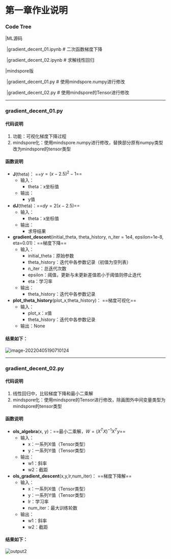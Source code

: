 # 第一章作业说明


### Code Tree

|ML源码

​		|gradient_decent_01.ipynb # 二次函数梯度下降

​		|gradient_decent_02.ipynb # 求解线性回归

|mindspore版

​		|gradient_decent_01.py # 使用mindspore.numpy进行修改

​		|gradient_decent_02.py # 使用mindspore的Tensor进行修改

------

### gradient_decent_01.py

#### 代码说明

1. 功能：可视化梯度下降过程
2. mindspore化：使用mindspore.numpy进行修改，替换部分原有numpy类型改为mindspore的tensor类型

#### 函数说明

- **J**(theta)： ==$y=(x-2.5)^2-1$==
  - 输入：
    - theta：x坐标值
  - 输出：
    - y值
- **dJ**(theta)：==$dy=2(x-2.5)$==
  - 输入：
    - theta：x坐标值
  - 输出：
    - 求导结果
- **gradient_descent**(initial_theta, theta_history, n_iter = 1e4, epsilon=1e-8, eta=0.01)：==梯度下降==
  - 输入：
    - initial_theta：原始参数
    - theta_history：迭代中各参数记录（初值为空列表）
    - n_iter：总迭代次数
    - epsilon：阈值，更新与未更新差值若小于阈值则停止迭代
    - eta：学习率
  - 输出：
    - theta_history：迭代中各参数记录
- **plot_theta_history**(plot_x,theta_history)： ==梯度可视化==
  - 输入：
    - plot_x：x值
    - theta_history：迭代中各参数记录
  - 输出：None

#### 结果如下：

![image-20220405190710124](https://user-images.githubusercontent.com/60317828/161773004-4c3c0998-ce49-4f06-a645-e2a45e0645b9.png)

------

### gradient_decent_02.py

#### 代码说明

1. 线性回归中，比较梯度下降和最小二乘解
2. mindspore化：使用mindspore的Tensor进行修改，除画图外中间变量类型为mindspore的tensor类型

#### 函数说明

- **ols_algebra**(x, y)：==最小二乘解，$W = (X^TX)^{-1}X^Ty$==
  - 输入：
    - x：一系列X值（Tensor类型）
    - y：一系列Y值（Tensor类型）
  - 输出：
    - w1：斜率
    - w2：截距
- **ols_gradient_descent**(x,y,lr,num_iter)： ==梯度下降解==
  - 输入：
    - x：一系列X值（Tensor类型）
    - y：一系列Y值（Tensor类型）
    - lr：学习率
    - num_iter：最大训练轮数
  - 输出：
    - w1：斜率
    - w2：截距

#### 结果如下：

![output2](https://user-images.githubusercontent.com/60317828/161772623-20b60776-a123-40d2-a9b3-49a5988161b4.png)

